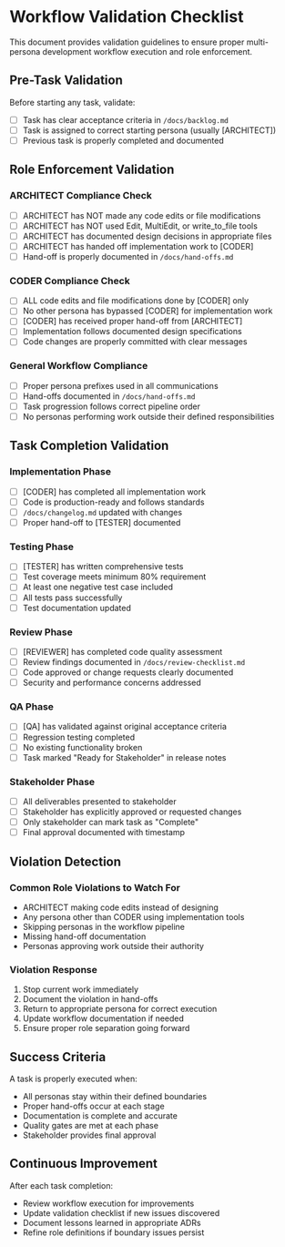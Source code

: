 # Workflow Validation Checklist

This document provides validation guidelines to ensure proper multi-persona development workflow execution and role enforcement.

## Pre-Task Validation

Before starting any task, validate:
- [ ] Task has clear acceptance criteria in `/docs/backlog.md`
- [ ] Task is assigned to correct starting persona (usually [ARCHITECT])
- [ ] Previous task is properly completed and documented

## Role Enforcement Validation

### ARCHITECT Compliance Check
- [ ] ARCHITECT has NOT made any code edits or file modifications
- [ ] ARCHITECT has NOT used Edit, MultiEdit, or write_to_file tools
- [ ] ARCHITECT has documented design decisions in appropriate files
- [ ] ARCHITECT has handed off implementation work to [CODER]
- [ ] Hand-off is properly documented in `/docs/hand-offs.md`

### CODER Compliance Check
- [ ] ALL code edits and file modifications done by [CODER] only
- [ ] No other persona has bypassed [CODER] for implementation work
- [ ] [CODER] has received proper hand-off from [ARCHITECT]
- [ ] Implementation follows documented design specifications
- [ ] Code changes are properly committed with clear messages

### General Workflow Compliance
- [ ] Proper persona prefixes used in all communications
- [ ] Hand-offs documented in `/docs/hand-offs.md`
- [ ] Task progression follows correct pipeline order
- [ ] No personas performing work outside their defined responsibilities

## Task Completion Validation

### Implementation Phase
- [ ] [CODER] has completed all implementation work
- [ ] Code is production-ready and follows standards
- [ ] `/docs/changelog.md` updated with changes
- [ ] Proper hand-off to [TESTER] documented

### Testing Phase
- [ ] [TESTER] has written comprehensive tests
- [ ] Test coverage meets minimum 80% requirement
- [ ] At least one negative test case included
- [ ] All tests pass successfully
- [ ] Test documentation updated

### Review Phase
- [ ] [REVIEWER] has completed code quality assessment
- [ ] Review findings documented in `/docs/review-checklist.md`
- [ ] Code approved or change requests clearly documented
- [ ] Security and performance concerns addressed

### QA Phase
- [ ] [QA] has validated against original acceptance criteria
- [ ] Regression testing completed
- [ ] No existing functionality broken
- [ ] Task marked "Ready for Stakeholder" in release notes

### Stakeholder Phase
- [ ] All deliverables presented to stakeholder
- [ ] Stakeholder has explicitly approved or requested changes
- [ ] Only stakeholder can mark task as "Complete"
- [ ] Final approval documented with timestamp

## Violation Detection

### Common Role Violations to Watch For
- ARCHITECT making code edits instead of designing
- Any persona other than CODER using implementation tools
- Skipping personas in the workflow pipeline
- Missing hand-off documentation
- Personas approving work outside their authority

### Violation Response
1. Stop current work immediately
2. Document the violation in hand-offs
3. Return to appropriate persona for correct execution
4. Update workflow documentation if needed
5. Ensure proper role separation going forward

## Success Criteria

A task is properly executed when:
- All personas stay within their defined boundaries
- Proper hand-offs occur at each stage
- Documentation is complete and accurate
- Quality gates are met at each phase
- Stakeholder provides final approval

## Continuous Improvement

After each task completion:
- Review workflow execution for improvements
- Update validation checklist if new issues discovered
- Document lessons learned in appropriate ADRs
- Refine role definitions if boundary issues persist
